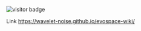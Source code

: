![visitor badge](https://visitor-badge.glitch.me/badge?page_id=wavelet-noise.evospace-wiki)

Link https://wavelet-noise.github.io/evospace-wiki/
